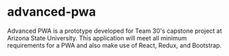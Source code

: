 # advanced-pwa
Advanced PWA is a prototype developed for Team 30's capstone project at Arizona State University. This application will meet all minimum requirements for a PWA and also make use of React, Redux, and Bootstrap.
